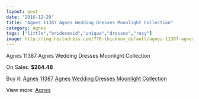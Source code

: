 ```yaml
---
layout: post
date: '2016-12-29'
title: "Agnes 11387 Agnes Wedding Dresses Moonlight Collection"
category: Agnes
tags: ["little","bridesmaid","unique","dresses","rosy"]
image: http://img.hectodress.com/778-thickbox_default/agnes-11387-agnes-wedding-dresses-moonlight-collection.jpg
---
```

Agnes 11387 Agnes Wedding Dresses Moonlight Collection

On Sales: **$264.48**
<a href="https://www.hectodress.com/agnes/518-agnes-11387-agnes-wedding-dresses-moonlight-collection.html"><amp-img layout="responsive" width="600" height="600" src="//img.hectodress.com/778-thickbox_default/agnes-11387-agnes-wedding-dresses-moonlight-collection.jpg" alt="Agnes 11387 Agnes Wedding Dresses Moonlight Collection 0" /></a>

Buy it: [Agnes 11387 Agnes Wedding Dresses Moonlight Collection](https://www.hectodress.com/agnes/518-agnes-11387-agnes-wedding-dresses-moonlight-collection.html "Agnes 11387 Agnes Wedding Dresses Moonlight Collection")

View more: [Agnes](https://www.hectodress.com/6-agnes "Agnes")
